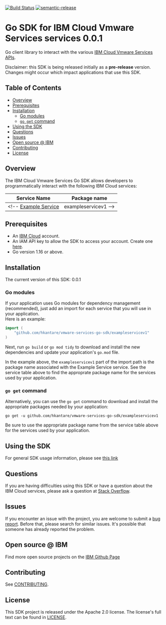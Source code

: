 [![Build Status](https://travis-ci.com/hkantare/vmware-services-go-sdk.svg?token=eW5FVD71iyte6tTby8gr&branch=main)](https://travis.ibm.com/hkantare/vmware-services-go-sdk.svg?token=eW5FVD71iyte6tTby8gr&branch=main)
[![semantic-release](https://img.shields.io/badge/%20%20%F0%9F%93%A6%F0%9F%9A%80-semantic--release-e10079.svg)](https://github.com/semantic-release/semantic-release)

# Go SDK for IBM Cloud Vmware Services services 0.0.1
Go client library to interact with the various [IBM Cloud Vmware Services APIs](https://cloud.ibm.com/apidocs?category=vmware-services).

Disclaimer: this SDK is being released initially as a **pre-release** version.
Changes might occur which impact applications that use this SDK.

## Table of Contents
<!--
  The TOC below is generated using the `markdown-toc` node package.

      https://github.com/jonschlinkert/markdown-toc

  You should regenerate the TOC after making changes to this file.

      npx markdown-toc -i README.md
  -->

<!-- toc -->

- [Overview](#overview)
- [Prerequisites](#prerequisites)
- [Installation](#installation)
  * [Go modules](#go-modules)
  * [`go get` command](#go-get-command)
- [Using the SDK](#using-the-sdk)
- [Questions](#questions)
- [Issues](#issues)
- [Open source @ IBM](#open-source--ibm)
- [Contributing](#contributing)
- [License](#license)

<!-- tocstop -->

## Overview

The IBM Cloud Vmware Services Go SDK allows developers to programmatically interact with the following IBM Cloud services:

Service Name | Package name 
--- | --- 
<!-- [Example Service](https://cloud.ibm.com/apidocs/example-service) | exampleservicev1 -->

## Prerequisites

[ibm-cloud-onboarding]: https://cloud.ibm.com/registration

* An [IBM Cloud][ibm-cloud-onboarding] account.
* An IAM API key to allow the SDK to access your account. Create one [here](https://cloud.ibm.com/iam/apikeys).
* Go version 1.16 or above.

## Installation
The current version of this SDK: 0.0.1

### Go modules  
If your application uses Go modules for dependency management (recommended), just add an import for each service 
that you will use in your application.  
Here is an example:

```go
import (
	"github.com/hkantare/vmware-services-go-sdk/exampleservicev1"
)
```
Next, run `go build` or `go mod tidy` to download and install the new dependencies and update your application's
`go.mod` file.  

In the example above, the `exampleservicev1` part of the import path is the package name
associated with the Example Service service.
See the service table above to find the approprate package name for the services used by your application.

### `go get` command  
Alternatively, you can use the `go get` command to download and install the appropriate packages needed by your application:
```
go get -u github.com/hkantare/vmware-services-go-sdk/exampleservicev1
```
Be sure to use the appropriate package name from the service table above for the services used by your application.

## Using the SDK
For general SDK usage information, please see [this link](https://github.com/IBM/ibm-cloud-sdk-common/blob/main/README.md)

## Questions

If you are having difficulties using this SDK or have a question about the IBM Cloud services,
please ask a question at 
[Stack Overflow](http://stackoverflow.com/questions/ask?tags=ibm-cloud).

## Issues
If you encounter an issue with the project, you are welcome to submit a
[bug report](github.com/hkantare/vmware-go-sdk/issues).
Before that, please search for similar issues. It's possible that someone has already reported the problem.

## Open source @ IBM
Find more open source projects on the [IBM Github Page](http://ibm.github.io/)

## Contributing
See [CONTRIBUTING](CONTRIBUTING.md).

## License

This SDK project is released under the Apache 2.0 license.
The license's full text can be found in [LICENSE](LICENSE).
